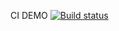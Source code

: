 CI DEMO [![Build status](https://ci.appveyor.com/api/projects/status/o735cywywd4b0n27?svg=true)](https://ci.appveyor.com/project/Tonya2512/selenida)
